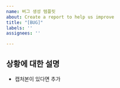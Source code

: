 ```yaml
---
name: 버그 생성 템플릿
about: Create a report to help us improve
title: "[BUG]"
labels: ''
assignees: ''

---
```


## 상황에 대한 설명

- 캡처본이 있다면 추가
